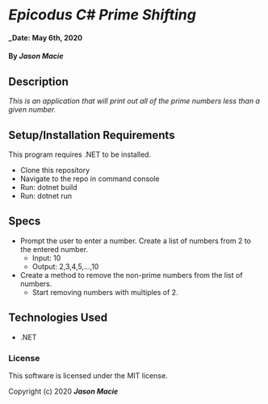 # _Epicodus C# Prime Shifting_

#### _Date: May 6th, 2020
#### By _**Jason Macie**_

## Description

_This is an application that will print out all of the prime numbers less than a given number._

## Setup/Installation Requirements

This program requires .NET to be installed.
* Clone this repository
* Navigate to the repo in command console
* Run: dotnet build
* Run: dotnet run

## Specs

* Prompt the user to enter a number. Create a list of numbers from 2 to the entered number.
  * Input: 10
  * Output: 2,3,4,5,...,10
* Create a method to remove the non-prime numbers from the list of numbers.
  * Start removing numbers with multiples of 2.

## Technologies Used

* .NET

### License

This software is licensed under the MIT license.

Copyright (c) 2020 **_Jason Macie_**

